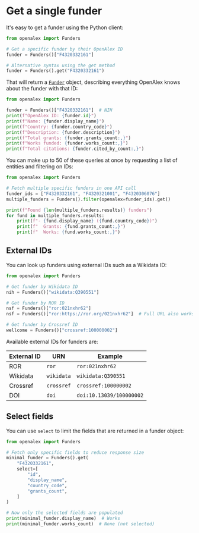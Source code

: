 # Get a single funder

It's easy to get a funder using the Python client:

```python
from openalex import Funders

# Get a specific funder by their OpenAlex ID
funder = Funders()["F4320332161"]

# Alternative syntax using the get method
funder = Funders().get("F4320332161")
```

That will return a [`Funder`](funder-object.md) object, describing everything OpenAlex knows about the funder with that ID:

```python
from openalex import Funders

funder = Funders()["F4320332161"]  # NIH
print(f"OpenAlex ID: {funder.id}")
print(f"Name: {funder.display_name}")
print(f"Country: {funder.country_code}")
print(f"Description: {funder.description}")
print(f"Total grants: {funder.grants_count:,}")
print(f"Works funded: {funder.works_count:,}")
print(f"Total citations: {funder.cited_by_count:,}")
```

You can make up to 50 of these queries at once by requesting a list of entities and filtering on IDs:

```python
from openalex import Funders

# Fetch multiple specific funders in one API call
funder_ids = ["F4320332161", "F4320321001", "F4320306076"]
multiple_funders = Funders().filter(openalex=funder_ids).get()

print(f"Found {len(multiple_funders.results)} funders")
for fund in multiple_funders.results:
    print(f"- {fund.display_name} ({fund.country_code})")
    print(f"  Grants: {fund.grants_count:,}")
    print(f"  Works: {fund.works_count:,}")
```

## External IDs

You can look up funders using external IDs such as a Wikidata ID:

```python
from openalex import Funders

# Get funder by Wikidata ID
nih = Funders()["wikidata:Q390551"]

# Get funder by ROR ID
nsf = Funders()["ror:021nxhr62"]
nsf = Funders()["ror:https://ror.org/021nxhr62"]  # Full URL also works

# Get funder by Crossref ID
wellcome = Funders()["crossref:100000002"]

```

Available external IDs for funders are:

| External ID | URN | Example |
|------------|-----|---------|
| ROR | `ror` | `ror:021nxhr62` |
| Wikidata | `wikidata` | `wikidata:Q390551` |
| Crossref | `crossref` | `crossref:100000002` |
| DOI | `doi` | `doi:10.13039/100000002` |

## Select fields

You can use `select` to limit the fields that are returned in a funder object:

```python
from openalex import Funders

# Fetch only specific fields to reduce response size
minimal_funder = Funders().get(
    "F4320332161",
    select=[
        "id",
        "display_name",
        "country_code",
        "grants_count",
    ]
)

# Now only the selected fields are populated
print(minimal_funder.display_name)  # Works
print(minimal_funder.works_count)  # None (not selected)
```
